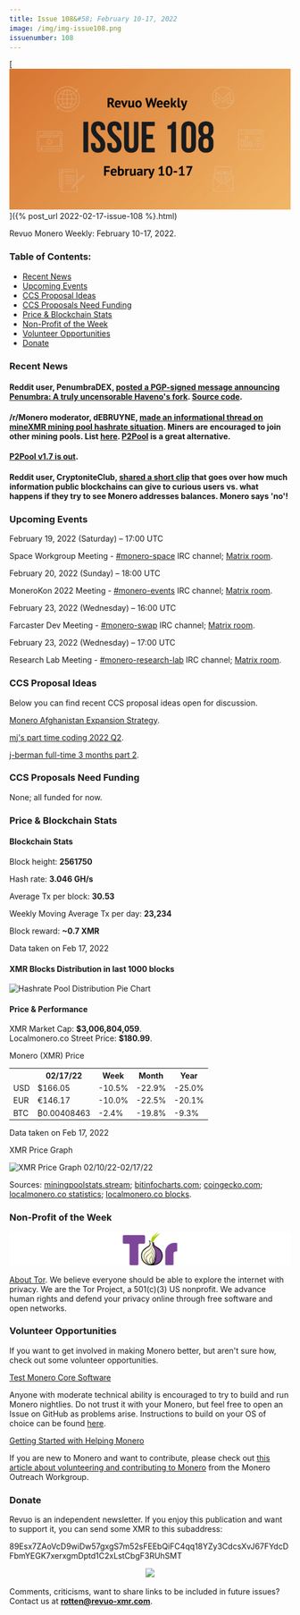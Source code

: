 ```yaml
---
title: Issue 108&#58; February 10-17, 2022
image: /img/img-issue108.png
issuenumber: 108
---
```

[<img src="/img/img-issue108.png" alt="Revuo Monero Weekly #108 Slide" class="img-lead">]({% post_url 2022-02-17-issue-108 %}.html)

<p class="text-lead">Revuo Monero Weekly: February 10-17, 2022.</p>
<!--more-->

<h3>Table of Contents:</h3>
<ul class="contents">
    <li><a href="#news">Recent News</a></li>
    <li><a href="#events">Upcoming Events</a></li>
    <li><a href="#ideas">CCS Proposal Ideas</a></li>
    <li><a href="#proposals">CCS Proposals Need Funding</a></li>
    <li><a href="#stats">Price & Blockchain Stats</a></li>
    <li><a href="#merchant">Non-Profit of the Week</a></li>
    <li><a href="#volunteer">Volunteer Opportunities</a></li>
    <li><a href="#donate">Donate</a></li>
</ul>

<h3 id="news">Recent News</h3>

<div class="newsbyte">
    <h4>Reddit user, PenumbraDEX, <a href="https://teddit.adminforge.de/r/Monero/comments/srid3a/penumbra_a_truly_uncensorable_havenos_fork/" target="_blank">posted a PGP-signed message announcing Penumbra: A truly uncensorable Haveno's fork</a>. <a href="https://gitlab.com/PenumbraDEX/penumbra" target="_blank">Source code</a>.</h4>
</div>

<div class="newsbyte">
    <h4>/r/Monero moderator, dEBRUYNE, <a href="https://teddit.adminforge.de/r/Monero/comments/st40o0/psa_informational_thread_regarding_the_minexmr/" target="_blank">made an informational thread on mineXMR mining pool hashrate situation</a>. Miners are encouraged to join other mining pools. List <a href="https://pools.xmr.wiki/" target="_blank">here</a>. <a href="https://p2pool.io/" target="_blank">P2Pool</a> is a great alternative.</h4>
</div>

<div class="newsbyte">
    <h4><a href="https://github.com/SChernykh/p2pool/releases/tag/v1.7" target="_blank">P2Pool v1.7 is out</a>.</h4>
</div>

<div class="newsbyte">
    <h4>Reddit user, CryptoniteClub, <a href="https://teddit.adminforge.de/r/Monero/comments/su6rx0/monero_says_no/" target="_blank">shared a short clip</a> that goes over how much information public blockchains can give to curious users vs. what happens if they try to see Monero addresses balances. Monero says 'no'!</h4>
</div>

<h3 id="events">Upcoming Events</h3>

<div class="event">
    <p class="date" markdown="1">February 19, 2022 (Saturday) – 17:00 UTC</p>
    <p markdown="1">Space Workgroup Meeting - <a href="irc://irc.libera.chat/#monero-space" target="_blank">#monero-space</a> IRC channel; <a href="https://matrix.to/#/#monero-space:monero.social" target="_blank">Matrix room</a>.</p>
</div>

<div class="event">
    <p class="date" markdown="1">February 20, 2022 (Sunday) – 18:00 UTC</p>
    <p markdown="1">MoneroKon 2022 Meeting - <a href="irc://irc.libera.chat/#monero-events" target="_blank">#monero-events</a> IRC channel; <a href="https://matrix.to/#/#monero-events:monero.social" target="_blank">Matrix room</a>.</p>
</div>

<div class="event">
    <p class="date" markdown="1">February 23, 2022 (Wednesday) – 16:00 UTC</p>
    <p markdown="1">Farcaster Dev Meeting - <a href="irc://irc.libera.chat/#monero-swap" target="_blank">#monero-swap</a> IRC channel; <a href="https://matrix.to/#/#monero-swap:monero.social" target="_blank">Matrix room</a>.</p>
</div>

<div class="event">
    <p class="date" markdown="1">February 23, 2022 (Wednesday) – 17:00 UTC</p>
    <p markdown="1">Research Lab Meeting - <a href="irc://irc.libera.chat/#monero-research-lab" target="_blank">#monero-research-lab</a> IRC channel; <a href="https://matrix.to/#/#monero-research-lab:monero.social" target="_blank">Matrix room</a>.</p>
</div>

<h3 id="ideas">CCS Proposal Ideas</h3>

<p>Below you can find recent CCS proposal ideas open for discussion.</p>

<div class="proposal">
<p><a href="https://repo.getmonero.org/monero-project/ccs-proposals/-/merge_requests/282" target="_blank">Monero Afghanistan Expansion Strategy</a>.</p>
</div>

<div class="proposal">
<p><a href="https://repo.getmonero.org/monero-project/ccs-proposals/-/merge_requests/287" target="_blank">mj's part time coding 2022 Q2</a>.</p>
</div>

<div class="proposal">
<p><a href="https://repo.getmonero.org/monero-project/ccs-proposals/-/merge_requests/285" target="_blank">j-berman full-time 3 months part 2</a>.</p>
</div>

<h3 id="proposals">CCS Proposals Need Funding</h3>

<p>None; all funded for now.</p>

<h3 id="stats">Price & Blockchain Stats</h3>

<h4 class="stat">Blockchain Stats</h4>

<div class="bcstats">
    <p>Block height: <b>2561750</b></p>
    <p>Hash rate: <b>3.046 GH/s</b></p>
    <p>Average Tx per block: <b>30.53</b></p>
    <p>Weekly Moving Average Tx per day: <b>23,234</b></p>
    <p>Block reward: <b>~0.7 XMR</b></p>
</div>
<p class="note">Data taken on Feb 17, 2022</p>

<h4 class="stat">XMR Blocks Distribution in last 1000 blocks</h4>
<p><img src="/static/revuo/img/content/hashrate-pool-distribution-0217.png" alt="Hashrate Pool Distribution Pie Chart"/></p>

<h4 class="stat" id="price-stat">Price & Performance</h4>

<div class="price-intro">XMR Market Cap: <b>$3,006,804,059</b>.<br/>Localmonero.co Street Price: <b>$180.99</b>.</div>

<p class="table-title">Monero (XMR) Price</p>
<table class="price-table">
  <tr class="row1">
    <th></th>
    <th>02/17/22</th>
    <th>Week</th>
    <th>Month</th>
    <th>Year</th>
  </tr>
  <tr>
    <td data-th="XMR to">USD</td>
    <td data-th="02/17/22">$166.05</td>
    <td data-th="Week" class="red">-10.5%</td>
    <td data-th="Month" class="red">-22.9%</td>
    <td data-th="Year" class="red">-25.0%</td>
  </tr>
  <tr class="row3">
    <td data-th="XMR to">EUR</td>
    <td data-th="02/17/22">€146.17</td>
    <td data-th="Week" class="red">-10.0%</td>
    <td data-th="Month" class="red">-22.5%</td>
    <td data-th="Year" class="red">-20.1%</td>
  </tr>
  <tr>
    <td data-th="XMR to">BTC</td>
    <td data-th="02/17/22">₿0.00408463</td>
    <td data-th="Week" class="red">-2.4%</td>
    <td data-th="Month" class="red">-19.8%</td>
    <td data-th="Year" class="red">-9.3%</td>
  </tr>
</table>
<p class="note">Data taken on Feb 17, 2022</p>

<p class="table-title">XMR Price Graph</p>

![XMR Price Graph 02/10/22-02/17/22](/static/revuo/img/content/weekly-chart-0217.png "XMR Price Graph 02/10/22-02/17/22") 

Sources: <a href="https://miningpoolstats.stream/monero" target="_blank">miningpoolstats.stream</a>; <a href="https://bitinfocharts.com/monero/" target="_blank">bitinfocharts.com</a>; <a href="https://www.coingecko.com/en/coins/monero" target="_blank">coingecko.com</a>; <a href="https://localmonero.co/statistics" target="_blank">localmonero.co statistics</a>; <a href="https://localmonero.co/blocks" target="_blank">localmonero.co blocks</a>.

<h3 id="merchant">Non-Profit of the Week</h3>

<a href="https://www.torproject.org/" target="_blank"><img src="/img/tor-logo.png" alt="Tor Project Logo" class="merchant-img" id="tor"></a>

<a href="https://www.torproject.org/about/history/" target="_blank">About Tor</a>. We believe everyone should be able to explore the internet with privacy. We are the Tor Project, a 501(c)(3) US nonprofit. We advance human rights and defend your privacy online through free software and open networks.

<h3 id="volunteer">Volunteer Opportunities</h3>

<p>If you want to get involved in making Monero better, but aren't sure how, check out some volunteer opportunities.</p>

<div class="newsbyte">
    <p class="date"><a href="https://github.com/monero-project/monero" target="_blank">Test Monero Core Software</a></p>
    <p>Anyone with moderate technical ability is encouraged to try to build and run Monero nightlies. Do not trust it with your Monero, but feel free to open an Issue on GitHub as problems arise. Instructions to build on your OS of choice can be found <a href="https://github.com/monero-project/monero#compiling-monero-from-source" target="_blank">here</a>. </p>
</div>

<div class="newsbyte">
    <p class="date"><a href="https://github.com/monero-project/monero" target="_blank">Getting Started with Helping Monero</a></p>
    <p>If you are new to Monero and want to contribute, please check out <a href="https://www.monerooutreach.org/stories/getting-started-helping-monero.php" target="_blank">this article about volunteering and contributing to Monero</a> from the Monero Outreach Workgroup. </p>
</div>

<h3 id="donate">Donate</h3>

<p markdown="1">Revuo is an independent newsletter. If you enjoy this publication and want to support it, you can send some XMR to this subaddress:</p>

<p class="address" markdown="1">89Esx7ZAoVcD9wiDw57gxgS7m52sFEEbQiFC4qq18YZy3CdcsXvJ67FYdcDFbmYEGK7xerxgmDptd1C2xLstCbgF3RUhSMT</p>

<p><center><a href="monero:89Esx7ZAoVcD9wiDw57gxgS7m52sFEEbQiFC4qq18YZy3CdcsXvJ67FYdcDFbmYEGK7xerxgmDptd1C2xLstCbgF3RUhSMT" class="qr"><img src="/static/revuo/img/content/donate-monero.jpg" style="max-width: 200px;"/></a></center></p>

Comments, criticisms, want to share links to be included in future issues? Contact us at **rotten@revuo-xmr.com**.